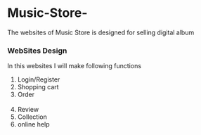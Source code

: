 # Music-Store-
The websites of Music Store is designed for selling digital album
<h3>WebSites Design</h3>
<p>In this websites I will make following functions</p>
<ol>
  <li>Login/Register</li>
  <li>Shopping cart</li>
  <li>Order</li>
  <li>Review</li>
  <li>Collection</li>
  <li>online help</li>
</ol>

